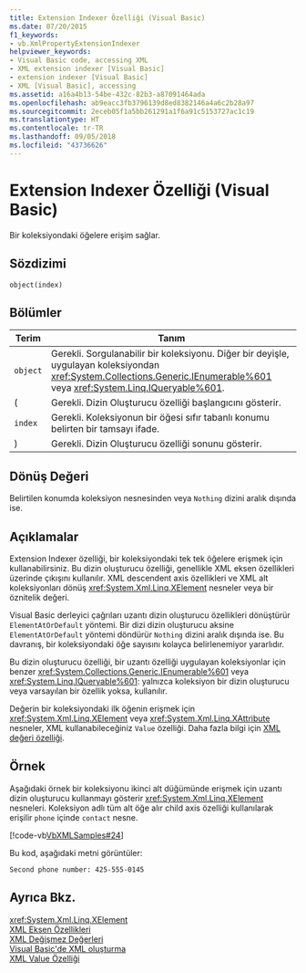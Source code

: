 ```yaml
---
title: Extension Indexer Özelliği (Visual Basic)
ms.date: 07/20/2015
f1_keywords:
- vb.XmlPropertyExtensionIndexer
helpviewer_keywords:
- Visual Basic code, accessing XML
- XML extension indexer [Visual Basic]
- extension indexer [Visual Basic]
- XML [Visual Basic], accessing
ms.assetid: a16a4b13-54be-432c-82b3-a87091464ada
ms.openlocfilehash: ab9eacc3fb3796139d8ed8382146a4a6c2b28a97
ms.sourcegitcommit: 2eceb05f1a5bb261291a1f6a91c5153727ac1c19
ms.translationtype: HT
ms.contentlocale: tr-TR
ms.lasthandoff: 09/05/2018
ms.locfileid: "43736626"
---
```

# <a name="extension-indexer-property-visual-basic"></a>Extension Indexer Özelliği (Visual Basic)
Bir koleksiyondaki öğelere erişim sağlar.  
  
## <a name="syntax"></a>Sözdizimi  
  
```  
object(index)  
```  
  
## <a name="parts"></a>Bölümler  
  
|Terim|Tanım|  
|---|---|  
|`object`|Gerekli. Sorgulanabilir bir koleksiyonu. Diğer bir deyişle, uygulayan koleksiyondan <xref:System.Collections.Generic.IEnumerable%601> veya <xref:System.Linq.IQueryable%601>.|  
|(|Gerekli. Dizin Oluşturucu özelliği başlangıcını gösterir.|  
|`index`|Gerekli. Koleksiyonun bir öğesi sıfır tabanlı konumu belirten bir tamsayı ifade.|  
|)|Gerekli. Dizin Oluşturucu özelliği sonunu gösterir.|  
  
## <a name="return-value"></a>Dönüş Değeri  
 Belirtilen konumda koleksiyon nesnesinden veya `Nothing` dizini aralık dışında ise.  
  
## <a name="remarks"></a>Açıklamalar  
 Extension Indexer özelliği, bir koleksiyondaki tek tek öğelere erişmek için kullanabilirsiniz. Bu dizin oluşturucu özelliği, genellikle XML eksen özellikleri üzerinde çıkışını kullanılır. XML descendent axis özellikleri ve XML alt koleksiyonları dönüş <xref:System.Xml.Linq.XElement> nesneler veya bir öznitelik değeri.  
  
 Visual Basic derleyici çağrıları uzantı dizin oluşturucu özellikleri dönüştürür `ElementAtOrDefault` yöntemi. Bir dizi dizin oluşturucu aksine `ElementAtOrDefault` yöntemi döndürür `Nothing` dizini aralık dışında ise. Bu davranış, bir koleksiyondaki öğe sayısını kolayca belirlenemiyor yararlıdır.  
  
 Bu dizin oluşturucu özelliği, bir uzantı özelliği uygulayan koleksiyonlar için benzer <xref:System.Collections.Generic.IEnumerable%601> veya <xref:System.Linq.IQueryable%601>: yalnızca koleksiyon bir dizin oluşturucu veya varsayılan bir özellik yoksa, kullanılır.  
  
 Değerin bir koleksiyondaki ilk öğenin erişmek için <xref:System.Xml.Linq.XElement> veya <xref:System.Xml.Linq.XAttribute> nesneler, XML kullanabileceğiniz `Value` özelliği. Daha fazla bilgi için [XML değeri özelliği](../../../visual-basic/language-reference/xml-axis/xml-value-property.md).  
  
## <a name="example"></a>Örnek  
 Aşağıdaki örnek bir koleksiyonu ikinci alt düğümünde erişmek için uzantı dizin oluşturucu kullanmayı gösterir <xref:System.Xml.Linq.XElement> nesneleri. Koleksiyon adlı tüm alt öğe alır child axis özelliği kullanılarak erişilir `phone` içinde `contact` nesne.  
  
 [!code-vb[VbXMLSamples#24](../../../visual-basic/language-reference/operators/codesnippet/VisualBasic/extension-indexer-property_1.vb)]  
  
 Bu kod, aşağıdaki metni görüntüler:  
  
 `Second phone number: 425-555-0145`  
  
## <a name="see-also"></a>Ayrıca Bkz.  
 <xref:System.Xml.Linq.XElement>  
 [XML Eksen Özellikleri](../../../visual-basic/language-reference/xml-axis/index.md)  
 [XML Değişmez Değerleri](../../../visual-basic/language-reference/xml-literals/index.md)  
 [Visual Basic'de XML oluşturma](../../../visual-basic/programming-guide/language-features/xml/creating-xml.md)  
 [XML Value Özelliği](../../../visual-basic/language-reference/xml-axis/xml-value-property.md)
